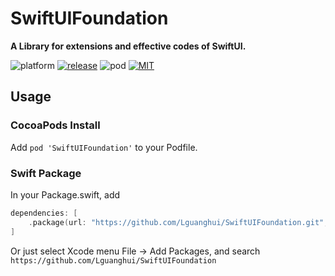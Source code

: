 # SwiftUIFoundation

**A Library for extensions and effective codes of SwiftUI.**

![platform](https://img.shields.io/cocoapods/p/SwiftUIFoundation)
[![release](https://img.shields.io/badge/release-0.0.2-blue)](https://github.com/Lguanghui/SwiftUIFoundation/releases)
![pod](https://img.shields.io/cocoapods/v/SwiftUIFoundation)
[![MIT](https://img.shields.io/github/license/Lguanghui/SwiftUIFoundation)](/LICENSE)

## Usage

### CocoaPods Install

Add `pod 'SwiftUIFoundation'` to your Podfile.

### Swift Package

In your Package.swift, add

```swift
dependencies: [
    .package(url: "https://github.com/Lguanghui/SwiftUIFoundation.git", .upToNextMajor(from: "0.0.2"))
]
```

Or just select Xcode menu File -> Add Packages, and search `https://github.com/Lguanghui/SwiftUIFoundation` 